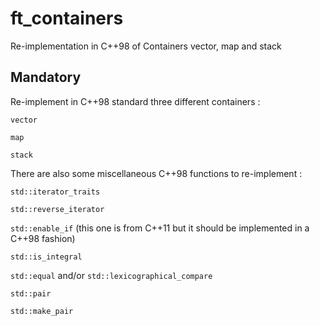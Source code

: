 # ft_containers
Re-implementation in C++98 of Containers vector, map and stack

## Mandatory

Re-implement in C++98 standard three different containers :

``vector``

``map``

``stack``

There are also some miscellaneous C++98 functions to re-implement :

``std::iterator_traits``

``std::reverse_iterator``

``std::enable_if`` (this one is from C++11 but it should be implemented in a C++98 fashion)

``std::is_integral``

``std::equal`` and/or ``std::lexicographical_compare``

``std::pair``

``std::make_pair``
